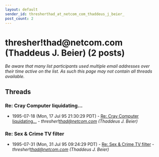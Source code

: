 ```yaml
---
layout: default
sender_id: thresherthad_at_netcom_com_thaddeus_j_beier_
post_count: 2
---
```


# thresher!thad<span>@</span>netcom.com (Thaddeus J. Beier) (2 posts)

_Be aware that many list participants used multiple email addresses over their time active on the list. As such this page may not contain all threads available._

## Threads

### Re: Cray Computer liquidating...
+ 1995-07-18 (Mon, 17 Jul 95 21:30:29 PDT) - [Re: Cray Computer liquidating...](/archive/1995/07/9d8cdf482c41f9d787e1e63ea8e148ff9e8e096171992bc18608188a05893330) - _thresher!thad@netcom.com (Thaddeus J. Beier)_

### Re: Sex & Crime TV filter
+ 1995-07-31 (Mon, 31 Jul 95 09:24:29 PDT) - [Re: Sex & Crime TV filter](/archive/1995/07/07efabbb3ff42fa84ca94f048e5f2d9616e2637ec00991fb23afda5589c8a7cf) - _thresher!thad@netcom.com (Thaddeus J. Beier)_

